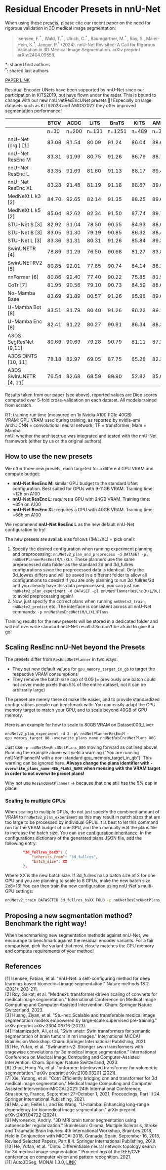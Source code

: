 # Residual Encoder Presets in nnU-Net

When using these presets, please cite our recent paper on the need for rigorous validation in 3D medical image segmentation:

> Isensee, F.<sup>* </sup>, Wald, T.<sup>* </sup>, Ulrich, C.<sup>* </sup>, Baumgartner, M.<sup>* </sup>, Roy, S., Maier-Hein, K.<sup>†</sup>, Jaeger, P.<sup>†</sup> (2024). nnU-Net Revisited: A Call for Rigorous Validation in 3D Medical Image Segmentation. arXiv preprint arXiv:2404.09556.

*: shared first authors\
<sup>†</sup>: shared last authors

[PAPER LINK](https://arxiv.org/pdf/2404.09556.pdf)


Residual Encoder UNets have been supported by nnU-Net since our participation in KiTS2019, but have flown under the radar.
This is bound to change with our new nnUNetResEncUNet presets :raised_hands:! Especially on large datasets such as KiTS2023 and AMOS2022 
they offer improved segmentation performance!

|                        | BTCV  | ACDC  | LiTS  | BraTS | KiTS  | AMOS  |  VRAM |  RT | Arch. | nnU |
|------------------------|-------|-------|-------|-------|-------|-------|-------|-----|-------|-----|
|                        | n=30  | n=200 | n=131 | n=1251| n=489 | n=360 |       |     |       |     |
| nnU-Net (org.) [1]     | 83.08 | 91.54 | 80.09 | 91.24 | 86.04 | 88.64 |  7.70 |  9  |  CNN  | Yes |
| nnU-Net ResEnc M       | 83.31 | 91.99 | 80.75 | 91.26 | 86.79 | 88.77 |  9.10 |  12 |  CNN  | Yes |
| nnU-Net ResEnc L       | 83.35 | 91.69 | 81.60 | 91.13 | 88.17 | 89.41 | 22.70 |  35 |  CNN  | Yes |
| nnU-Net ResEnc XL      | 83.28 | 91.48 | 81.19 | 91.18 | 88.67 | 89.68 | 36.60 |  66 |  CNN  | Yes |
| MedNeXt L k3 [2]       | 84.70 | 92.65 | 82.14 | 91.35 | 88.25 | 89.62 | 17.30 |  68 |  CNN  | Yes |
| MedNeXt L k5 [2]       | 85.04 | 92.62 | 82.34 | 91.50 | 87.74 | 89.73 | 18.00 | 233 |  CNN  | Yes |
| STU-Net S [3]          | 82.92 | 91.04 | 78.50 | 90.55 | 84.93 | 88.08 |  5.20 |  10 |  CNN  | Yes |
| STU-Net B [3]          | 83.05 | 91.30 | 79.19 | 90.85 | 86.32 | 88.46 |  8.80 |  15 |  CNN  | Yes |
| STU-Net L [3]          | 83.36 | 91.31 | 80.31 | 91.26 | 85.84 | 89.34 | 26.50 |  51 |  CNN  | Yes |
| SwinUNETR [4]          | 78.89 | 91.29 | 76.50 | 90.68 | 81.27 | 83.81 | 13.10 |  15 |   TF  | Yes |
| SwinUNETRV2 [5]        | 80.85 | 92.01 | 77.85 | 90.74 | 84.14 | 86.24 | 13.40 |  15 |   TF  | Yes |
| nnFormer [6]           | 80.86 | 92.40 | 77.40 | 90.22 | 75.85 | 81.55 |  5.70 |  8  |   TF  | Yes |
| CoTr [7]               | 81.95 | 90.56 | 79.10 | 90.73 | 84.59 | 88.02 |  8.20 |  18 |   TF  | Yes |
| No-Mamba Base          | 83.69 | 91.89 | 80.57 | 91.26 | 85.98 | 89.04 |  12.0 |  24 |  CNN  | Yes |
| U-Mamba Bot [8]        | 83.51 | 91.79 | 80.40 | 91.26 | 86.22 | 89.13 | 12.40 |  24 |  Mam  | Yes |
| U-Mamba Enc [8]        | 82.41 | 91.22 | 80.27 | 90.91 | 86.34 | 88.38 | 24.90 |  47 |  Mam  | Yes |
| A3DS SegResNet [9,11]  | 80.69 | 90.69 | 79.28 | 90.79 | 81.11 | 87.27 | 20.00 |  22 |  CNN  |  No |
| A3DS DiNTS [10, 11]    | 78.18 | 82.97 | 69.05 | 87.75 | 65.28 | 82.35 | 29.20 |  16 |  CNN  |  No |
| A3DS SwinUNETR [4, 11] | 76.54 | 82.68 | 68.59 | 89.90 | 52.82 | 85.05 | 34.50 |  9  |   TF  |  No |

Results taken from our paper (see above), reported values are Dice scores computed over 5-fold cross-validation on each 
dataset. All models trained from scratch.

RT: training run time (measured on 1x Nvidia A100 PCIe 40GB)\
VRAM: GPU VRAM used during training, as reported by nvidia-smi\
Arch.: CNN = convolutional neural network; TF = transformer; Mam = Mamba\
nnU: whether the architectrue was integrated and tested with the nnU-Net framework (either by us or the original authors)

## How to use the new presets

We offer three new presets, each targeted for a different GPU VRAM and compute budget:
- **nnU-Net ResEnc M**: similar GPU budget to the standard UNet configuration. Best suited for GPUs with 9-11GB VRAM. Training time: ~12h on A100
- **nnU-Net ResEnc L**: requires a GPU with 24GB VRAM. Training time: ~35h on A100
- **nnU-Net ResEnc XL**: requires a GPU with 40GB VRAM. Training time: ~66h on A100

We recommend **nnU-Net ResEnc L** as the new default nnU-Net configuration to try!

The new presets are available as follows ((M/L/XL) = pick one!):
1. Specify the desired configuration when running experiment planning and preprocessing: 
`nnUNetv2_plan_and_preprocess -d DATASET -pl nnUNetPlannerResEnc(M/L/XL)`. These planners use the same preprocessed
data folder as the standard 2d and 3d_fullres configurations since the preprocessed data is identical. Only the
3d_lowres differs and will be saved in a different folder to allow all configurations to coexist! If you are only 
planning to run 3d_fullres/2d and you already have this data preprocessed, you can just run 
`nnUNetv2_plan_experiment -d DATASET -pl nnUNetPlannerResEnc(M/L/XL)` to avoid preprocessing again! 
2. Now, just specify the correct plans when running `nnUNetv2_train`, `nnUNetv2_predict` etc. The interface is 
consistent across all nnU-Net commands: `-p nnUNetResEncUNet(M/L/XL)Plans`  

Training results for the new presets will be stored in a dedicated folder and will not overwrite standard nnU-Net 
results! So don't be afraid to give it a go!

## Scaling ResEnc nnU-Net beyond the Presets
The presets differ from `ResEncUNetPlanner` in two ways:
- They set new default values for `gpu_memory_target_in_gb` to target the respective VRAM consumptions
- They remove the batch size cap of 0.05 (= previously one batch could not cover mode pixels than 5% of the entire dataset, not it can be arbitrarily large)

The preset are merely there ot make life easier, and to provide standardized configurations people can benchmark with.
You can easily adapt the GPU memory target to match your GPU, and to scale beyond 40GB of GPU memory. 

Here is an example for how to scale to 80GB VRAM on Dataset003_Liver:

`nnUNetv2_plan_experiment -d 3 -pl nnUNetPlannerResEncM -gpu_memory_target 80 -overwrite_plans_name nnUNetResEncUNetPlans_80G`

Just use `-p nnUNetResEncUNetPlans_80G` moving forward as outlined above! Running the example above will yield a 
warning ("You are running nnUNetPlannerM with a non-standard gpu_memory_target_in_gb"). This warning can be ignored here.
**Always change the plans identifier with `-overwrite_plans_name NEW_PLANS_NAME` when messing with the VRAM target in 
order to not overwrite preset plans!**

Why not use `ResEncUNetPlanner` -> because that one still has the 5% cap in place!

### Scaling to multiple GPUs
When scaling to multiple GPUs, do not just specify the combined amount of VRAM to `nnUNetv2_plan_experiment` as this 
may result in patch sizes that are too large to be processed by individual GPUs. It is best to let this command run for 
the VRAM budget of one GPU, and then manually edit the plans file to increase the batch size. You can use [configuration inheritance](explanation_plans_files.md).
In the configurations dictionary of the generated plans JSON file, add the following entry:

```json
        "3d_fullres_bsXX": {
            "inherits_from": "3d_fullres",
            "batch_size": XX
        },
```
Where XX is the new batch size. If 3d_fullres has a batch size of 2 for one GPU and you are planning to scale to 8 GPUs, make the new batch size 2x8=16!
You can then train the new configuration using nnU-Net's multi-GPU settings:

```bash
nnUNetv2_train DATASETID 3d_fullres_bsXX FOLD -p nnUNetResEncUNetPlans_80G -num_gpus 8
```

## Proposing a new segmentation method? Benchmark the right way!
When benchmarking new segmentation methods against nnU-Net, we encourage to benchmark against the residual encoder 
variants. For a fair comparison, pick the variant that most closely matches the GPU memory and compute 
requirements of your method!


## References
 [1] Isensee, Fabian, et al. "nnU-Net: a self-configuring method for deep learning-based biomedical image segmentation." Nature methods 18.2 (2021): 203-211.\
 [2] Roy, Saikat, et al. "Mednext: transformer-driven scaling of convnets for medical image segmentation." International Conference on Medical Image Computing and Computer-Assisted Intervention. Cham: Springer Nature Switzerland, 2023.\
 [3] Huang, Ziyan, et al. "Stu-net: Scalable and transferable medical image segmentation models empowered by large-scale supervised pre-training." arXiv preprint arXiv:2304.06716 (2023).\
 [4] Hatamizadeh, Ali, et al. "Swin unetr: Swin transformers for semantic segmentation of brain tumors in mri images." International MICCAI Brainlesion Workshop. Cham: Springer International Publishing, 2021.\
 [5] He, Yufan, et al. "Swinunetr-v2: Stronger swin transformers with stagewise convolutions for 3d medical image segmentation." International Conference on Medical Image Computing and Computer-Assisted Intervention. Cham: Springer Nature Switzerland, 2023.\
 [6] Zhou, Hong-Yu, et al. "nnformer: Interleaved transformer for volumetric segmentation." arXiv preprint arXiv:2109.03201 (2021).\
 [7] Xie, Yutong, et al. "Cotr: Efficiently bridging cnn and transformer for 3d medical image segmentation." Medical Image Computing and Computer Assisted Intervention–MICCAI 2021: 24th International Conference, Strasbourg, France, September 27–October 1, 2021, Proceedings, Part III 24. Springer International Publishing, 2021.\
 [8] Ma, Jun, Feifei Li, and Bo Wang. "U-mamba: Enhancing long-range dependency for biomedical image segmentation." arXiv preprint arXiv:2401.04722 (2024).\
 [9] Myronenko, Andriy. "3D MRI brain tumor segmentation using autoencoder regularization." Brainlesion: Glioma, Multiple Sclerosis, Stroke and Traumatic Brain Injuries: 4th International Workshop, BrainLes 2018, Held in Conjunction with MICCAI 2018, Granada, Spain, September 16, 2018, Revised Selected Papers, Part II 4. Springer International Publishing, 2019.\
 [10] He, Yufan, et al. "Dints: Differentiable neural network topology search for 3d medical image segmentation." Proceedings of the IEEE/CVF conference on computer vision and pattern recognition. 2021.\
 [11] Auto3DSeg, MONAI 1.3.0, [LINK](https://github.com/Project-MONAI/tutorials/tree/ed8854fa19faa49083f48abf25a2c30ab9ac1c6b/auto3dseg)


